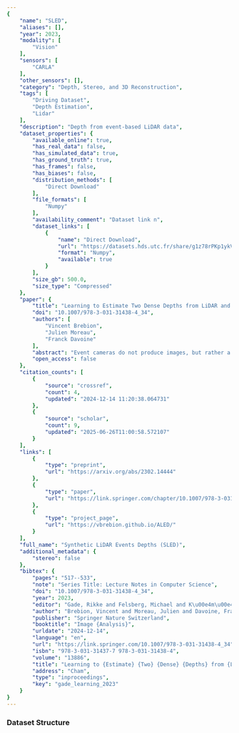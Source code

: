 ```yaml
---
{
    "name": "SLED",
    "aliases": [],
    "year": 2023,
    "modality": [
        "Vision"
    ],
    "sensors": [
        "CARLA"
    ],
    "other_sensors": [],
    "category": "Depth, Stereo, and 3D Reconstruction",
    "tags": [
        "Driving Dataset",
        "Depth Estimation",
        "Lidar"
    ],
    "description": "Depth from event-based LiDAR data",
    "dataset_properties": {
        "available_online": true,
        "has_real_data": false,
        "has_simulated_data": true,
        "has_ground_truth": true,
        "has_frames": false,
        "has_biases": false,
        "distribution_methods": [
            "Direct Download"
        ],
        "file_formats": [
            "Numpy"
        ],
        "availability_comment": "Dataset link n",
        "dataset_links": [
            {
                "name": "Direct Download",
                "url": "https://datasets.hds.utc.fr/share/g1z78rPKp1ykVe6",
                "format": "Numpy",
                "available": true
            }
        ],
        "size_gb": 500.0,
        "size_type": "Compressed"
    },
    "paper": {
        "title": "Learning to Estimate Two Dense Depths from LiDAR and Event Data",
        "doi": "10.1007/978-3-031-31438-4_34",
        "authors": [
            "Vincent Brebion",
            "Julien Moreau",
            "Franck Davoine"
        ],
        "abstract": "Event cameras do not produce images, but rather a continuous flow of events, which encode changes of illumination for each pixel independently and asynchronously. While they output temporally rich information, they lack any depth information which could facilitate their use with other sensors. LiDARs can provide this depth information, but are by nature very sparse, which makes the depth-to-event association more complex. Furthermore, as events represent changes of illumination, they might also represent changes of depth; associating them with a single depth is therefore inadequate. In this work, we propose to address these issues by fusing information from an event camera and a LiDAR using a learning-based approach to estimate accurate dense depth maps. To solve the \"potential change of depth\" problem, we propose here to estimate two depth maps at each step: one \"before\" the events happen, and one \"after\" the events happen. We further propose to use this pair of depths to compute a depth difference for each event, to give them more context. We train and evaluate our network, ALED, on both synthetic and real driving sequences, and show that it is able to predict dense depths with an error reduction of up to 61% compared to the current state of the art. We also demonstrate the quality of our 2-depths-to-event association, and the usefulness of the depth difference information. Finally, we release SLED, a novel synthetic dataset comprising events, LiDAR point clouds, RGB images, and dense depth maps.",
        "open_access": false
    },
    "citation_counts": [
        {
            "source": "crossref",
            "count": 4,
            "updated": "2024-12-14 11:20:38.064731"
        },
        {
            "source": "scholar",
            "count": 9,
            "updated": "2025-06-26T11:00:58.572107"
        }
    ],
    "links": [
        {
            "type": "preprint",
            "url": "https://arxiv.org/abs/2302.14444"
        },
        {
            "type": "paper",
            "url": "https://link.springer.com/chapter/10.1007/978-3-031-31438-4_34"
        },
        {
            "type": "project_page",
            "url": "https://vbrebion.github.io/ALED/"
        }
    ],
    "full_name": "Synthetic LiDAR Events Depths (SLED)",
    "additional_metadata": {
        "stereo": false
    },
    "bibtex": {
        "pages": "517--533",
        "note": "Series Title: Lecture Notes in Computer Science",
        "doi": "10.1007/978-3-031-31438-4_34",
        "year": 2023,
        "editor": "Gade, Rikke and Felsberg, Michael and K\u00e4m\u00e4r\u00e4inen, Joni-Kristian",
        "author": "Brebion, Vincent and Moreau, Julien and Davoine, Franck",
        "publisher": "Springer Nature Switzerland",
        "booktitle": "Image {Analysis}",
        "urldate": "2024-12-14",
        "language": "en",
        "url": "https://link.springer.com/10.1007/978-3-031-31438-4_34",
        "isbn": "978-3-031-31437-7 978-3-031-31438-4",
        "volume": "13886",
        "title": "Learning to {Estimate} {Two} {Dense} {Depths} from {LiDAR} and {Event} {Data}",
        "address": "Cham",
        "type": "inproceedings",
        "key": "gade_learning_2023"
    }
}
---
```


### Dataset Structure
